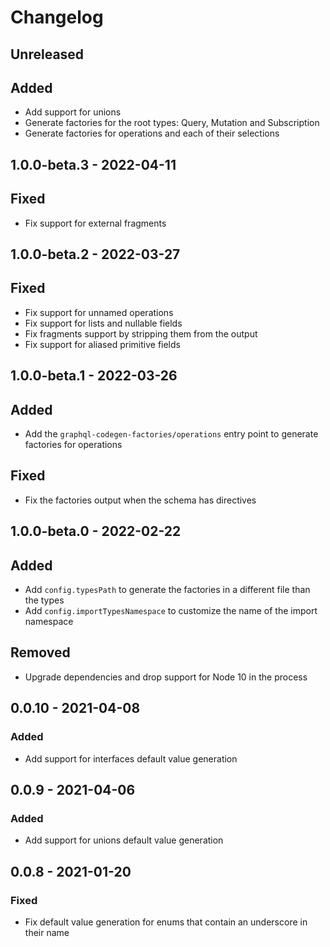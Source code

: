# Changelog

## Unreleased

## Added

- Add support for unions
- Generate factories for the root types: Query, Mutation and Subscription
- Generate factories for operations and each of their selections

## 1.0.0-beta.3 - 2022-04-11

## Fixed

- Fix support for external fragments

## 1.0.0-beta.2 - 2022-03-27

## Fixed

- Fix support for unnamed operations
- Fix support for lists and nullable fields
- Fix fragments support by stripping them from the output
- Fix support for aliased primitive fields

## 1.0.0-beta.1 - 2022-03-26

## Added

- Add the `graphql-codegen-factories/operations` entry point to generate factories for operations

## Fixed

- Fix the factories output when the schema has directives

## 1.0.0-beta.0 - 2022-02-22

## Added

- Add `config.typesPath` to generate the factories in a different file than the types
- Add `config.importTypesNamespace` to customize the name of the import namespace

## Removed

- Upgrade dependencies and drop support for Node 10 in the process

## 0.0.10 - 2021-04-08

### Added

- Add support for interfaces default value generation

## 0.0.9 - 2021-04-06

### Added

- Add support for unions default value generation

## 0.0.8 - 2021-01-20

### Fixed

- Fix default value generation for enums that contain an underscore in their name
